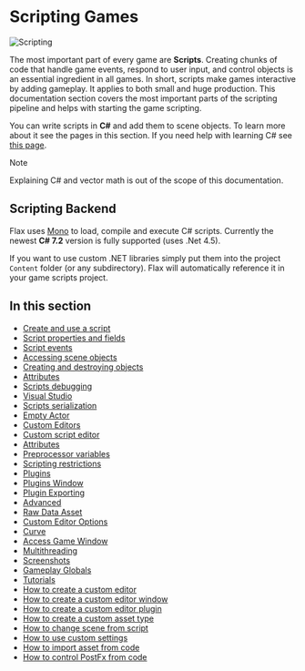 # Scripting Games

![Scripting](media/title.jpg)

The most important part of every game are **Scripts**. Creating chunks of code that handle game events, respond to user input, and control objects is an essential ingredient in all games. In short, scripts make games interactive by adding gameplay. It applies to both small and huge production. This documentation section covers the most important parts of the scripting pipeline and helps with starting the game scripting.

You can write scripts in **C#** and add them to scene objects. To learn more about it see the pages in this section.
If you need help with learning C# see [this page](http://www.letmegooglethat.com/?q=C%23+tutorial).

> [!Note]
> Explaining C# and vector math is out of the scope of this documentation.

## Scripting Backend

Flax uses [Mono](http://www.mono-project.com/) to load, compile and execute C# scripts.
Currently the newest **C# 7.2** version is fully supported (uses .Net 4.5).

If you want to use custom .NET libraries simply put them into the project `Content` folder (or any subdirectory). Flax will automatically reference it in your game scripts project.

## In this section

* [Create and use a script](new-script.md)
* [Script properties and fields](properties.md)
* [Script events](events.md)
* [Accessing scene objects](scene-objects.md)
* [Creating and destroying objects](objects-lifetime.md)
* [Attributes](attributes.md)
* [Scripts debugging](debugging/index.md)
 * [Visual Studio](debugging/visual-studio.md)
* [Scripts serialization](serialization/index.md)
* [Empty Actor](empty-actor.md)
* [Custom Editors](custom-editors/index.md)
 * [Custom script editor](tutorials/custom-editor.md)
 * [Attributes](custom-editors/attributes.md)
* [Preprocessor variables](preprocessor.md)
* [Scripting restrictions](restrictions.md)
* [Plugins](plugins/index.md)
 * [Plugins Window](plugins/plugins-window.md)
 * [Plugin Exporting](plugins/exporting.md)
* [Advanced](advanced/index.md)
 * [Raw Data Asset](advanced/raw-data-asset.md)
 * [Custom Editor Options](advanced/custom-editor-options.md)
 * [Curve](advanced/curve.md)
 * [Access Game Window](advanced/access-game-window.md)
 * [Multithreading](advanced/multithreading.md)
 * [Screenshots](advanced/screenshots.md)
 * [Gameplay Globals](advanced/gameplay-globals.md)
* [Tutorials](tutorials/index.md)
 * [How to create a custom editor](tutorials/custom-editor.md)
 * [How to create a custom editor window](tutorials/custom-window.md)
 * [How to create a custom editor plugin](tutorials/custom-plugin.md)
 * [How to create a custom asset type](tutorials/custom-asset.md)
 * [How to change scene from script](tutorials/change-scene.md)
 * [How to use custom settings](tutorials/custom-settings.md)
 * [How to import asset from code](tutorials/import-asset-from-code.md)
 * [How to control PostFx from code](tutorials/control-postfx-from-code.md)

